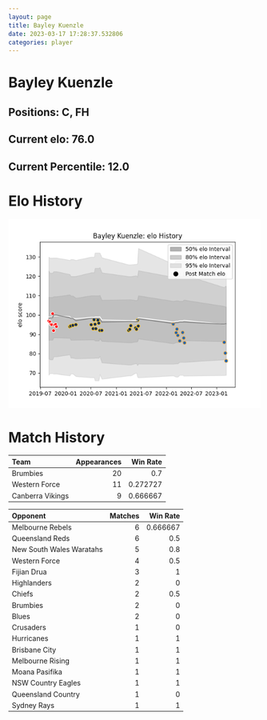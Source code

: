 ```yaml
---  
layout: page  
title: Bayley Kuenzle  
date: 2023-03-17 17:28:37.532806  
categories: player  
---
```

# Bayley Kuenzle

## Positions: C, FH

## Current elo: 76.0

## Current Percentile: 12.0

# Elo History


![elo history](history_BayleyKuenzle.png)
# Match History


| Team             |   Appearances |   Win Rate |
|:-----------------|--------------:|-----------:|
| Brumbies         |            20 |   0.7      |
| Western Force    |            11 |   0.272727 |
| Canberra Vikings |             9 |   0.666667 |

| Opponent                 |   Matches |   Win Rate |
|:-------------------------|----------:|-----------:|
| Melbourne Rebels         |         6 |   0.666667 |
| Queensland Reds          |         6 |   0.5      |
| New South Wales Waratahs |         5 |   0.8      |
| Western Force            |         4 |   0.5      |
| Fijian Drua              |         3 |   1        |
| Highlanders              |         2 |   0        |
| Chiefs                   |         2 |   0.5      |
| Brumbies                 |         2 |   0        |
| Blues                    |         2 |   0        |
| Crusaders                |         1 |   0        |
| Hurricanes               |         1 |   1        |
| Brisbane City            |         1 |   1        |
| Melbourne Rising         |         1 |   1        |
| Moana Pasifika           |         1 |   1        |
| NSW Country Eagles       |         1 |   1        |
| Queensland Country       |         1 |   0        |
| Sydney Rays              |         1 |   1        |